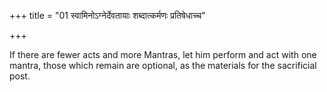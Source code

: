 +++
title = "01 स्वामिनोऽग्नेर्देवतायाः शब्दात्कर्मणः प्रतिषेधाच्च"

+++

If there are fewer acts and more Mantras, let him perform and act with one mantra, those which remain are optional, as the materials for the sacrificial post.

